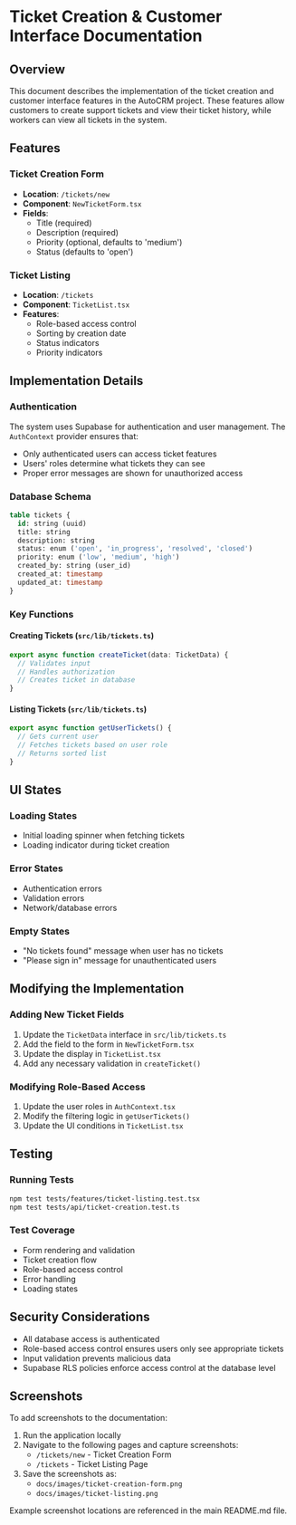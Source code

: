 # Ticket Creation & Customer Interface Documentation

## Overview
This document describes the implementation of the ticket creation and customer interface features in the AutoCRM project. These features allow customers to create support tickets and view their ticket history, while workers can view all tickets in the system.

## Features

### Ticket Creation Form
- **Location**: `/tickets/new`
- **Component**: `NewTicketForm.tsx`
- **Fields**:
  - Title (required)
  - Description (required)
  - Priority (optional, defaults to 'medium')
  - Status (defaults to 'open')

### Ticket Listing
- **Location**: `/tickets`
- **Component**: `TicketList.tsx`
- **Features**:
  - Role-based access control
  - Sorting by creation date
  - Status indicators
  - Priority indicators

## Implementation Details

### Authentication
The system uses Supabase for authentication and user management. The `AuthContext` provider ensures that:
- Only authenticated users can access ticket features
- Users' roles determine what tickets they can see
- Proper error messages are shown for unauthorized access

### Database Schema
```sql
table tickets {
  id: string (uuid)
  title: string
  description: string
  status: enum ('open', 'in_progress', 'resolved', 'closed')
  priority: enum ('low', 'medium', 'high')
  created_by: string (user_id)
  created_at: timestamp
  updated_at: timestamp
}
```

### Key Functions

#### Creating Tickets (`src/lib/tickets.ts`)
```typescript
export async function createTicket(data: TicketData) {
  // Validates input
  // Handles authorization
  // Creates ticket in database
}
```

#### Listing Tickets (`src/lib/tickets.ts`)
```typescript
export async function getUserTickets() {
  // Gets current user
  // Fetches tickets based on user role
  // Returns sorted list
}
```

## UI States

### Loading States
- Initial loading spinner when fetching tickets
- Loading indicator during ticket creation

### Error States
- Authentication errors
- Validation errors
- Network/database errors

### Empty States
- "No tickets found" message when user has no tickets
- "Please sign in" message for unauthenticated users

## Modifying the Implementation

### Adding New Ticket Fields
1. Update the `TicketData` interface in `src/lib/tickets.ts`
2. Add the field to the form in `NewTicketForm.tsx`
3. Update the display in `TicketList.tsx`
4. Add any necessary validation in `createTicket()`

### Modifying Role-Based Access
1. Update the user roles in `AuthContext.tsx`
2. Modify the filtering logic in `getUserTickets()`
3. Update the UI conditions in `TicketList.tsx`

## Testing

### Running Tests
```bash
npm test tests/features/ticket-listing.test.tsx
npm test tests/api/ticket-creation.test.ts
```

### Test Coverage
- Form rendering and validation
- Ticket creation flow
- Role-based access control
- Error handling
- Loading states

## Security Considerations
- All database access is authenticated
- Role-based access control ensures users only see appropriate tickets
- Input validation prevents malicious data
- Supabase RLS policies enforce access control at the database level

## Screenshots

To add screenshots to the documentation:

1. Run the application locally
2. Navigate to the following pages and capture screenshots:
   - `/tickets/new` - Ticket Creation Form
   - `/tickets` - Ticket Listing Page
3. Save the screenshots as:
   - `docs/images/ticket-creation-form.png`
   - `docs/images/ticket-listing.png`

Example screenshot locations are referenced in the main README.md file.
